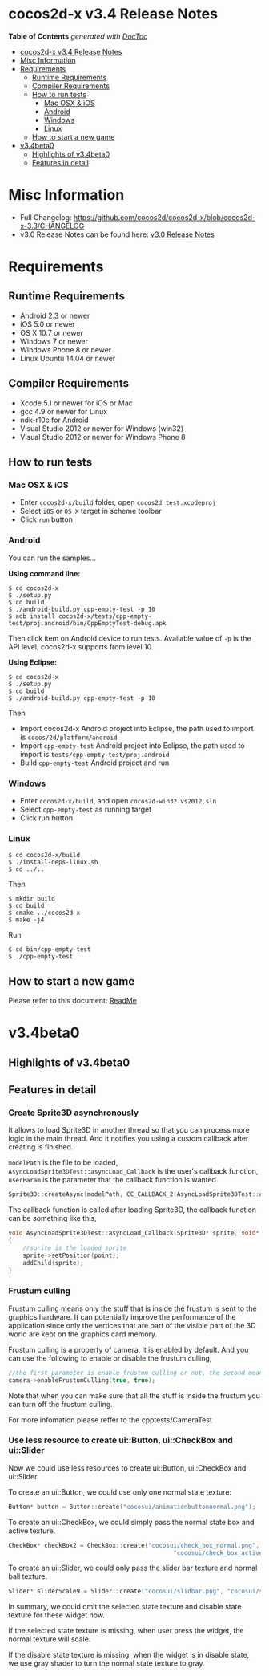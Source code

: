 # cocos2d-x v3.4 Release Notes #

**Table of Contents**  *generated with [DocToc](http://doctoc.herokuapp.com/)*

- [cocos2d-x v3.4 Release Notes](#)
- [Misc Information](#)
- [Requirements](#)
	- [Runtime Requirements](#)
	- [Compiler Requirements](#)
	- [How to run tests](#)
		- [Mac OSX & iOS](#)
		- [Android](#)
		- [Windows](#)
		- [Linux](#)
	- [How to start a new game](#)
- [v3.4beta0](#)
	- [Highlights of v3.4beta0](#)
	- [Features in detail](#)

# Misc Information

* Full Changelog: https://github.com/cocos2d/cocos2d-x/blob/cocos2d-x-3.3/CHANGELOG
* v3.0 Release Notes can be found here: [v3.0 Release Notes](https://github.com/cocos2d/cocos2d-x/blob/cocos2d-x-3.0/docs/RELEASE_NOTES.md)

# Requirements

## Runtime Requirements

* Android 2.3 or newer
* iOS 5.0 or newer
* OS X 10.7 or newer
* Windows 7 or newer
* Windows Phone 8 or newer
* Linux Ubuntu 14.04 or newer

## Compiler Requirements

* Xcode 5.1 or newer for iOS or Mac
* gcc 4.9 or newer for Linux
* ndk-r10c for Android
* Visual Studio 2012  or newer for Windows (win32)
* Visual Studio 2012  or newer for Windows Phone 8

## How to run tests

### Mac OSX & iOS

* Enter `cocos2d-x/build` folder, open `cocos2d_test.xcodeproj`
* Select `iOS` or `OS X` target in scheme toolbar
* Click `run` button

### Android

You can run the samples...

**Using command line:**

    $ cd cocos2d-x
    $ ./setup.py
    $ cd build
    $ ./android-build.py cpp-empty-test -p 10
    $ adb install cocos2d-x/tests/cpp-empty-test/proj.android/bin/CppEmptyTest-debug.apk
    
Then click item on Android device to run tests. Available value of `-p` is the API level, cocos2d-x supports from level 10.

**Using Eclipse:**

    $ cd cocos2d-x
    $ ./setup.py
    $ cd build
    $ ./android-build.py cpp-empty-test -p 10
    
Then

* Import cocos2d-x Android project into Eclipse, the path used to import is `cocos/2d/platform/android`
* Import `cpp-empty-test` Android project into Eclipse, the path used to import is `tests/cpp-empty-test/proj.android`
* Build `cpp-empty-test` Android project and run

### Windows

* Enter `cocos2d-x/build`, and open `cocos2d-win32.vs2012.sln`
* Select `cpp-empty-test` as running target
* Click run button


### Linux

    $ cd cocos2d-x/build
    $ ./install-deps-linux.sh
    $ cd ../..
    
Then

    $ mkdir build
    $ cd build
    $ cmake ../cocos2d-x
    $ make -j4
    
Run

    $ cd bin/cpp-empty-test
    $ ./cpp-empty-test
    
## How to start a new game

Please refer to this document: [ReadMe](../README.md)


# v3.4beta0

## Highlights of v3.4beta0



## Features in detail

### Create Sprite3D asynchronously

It allows to load Sprite3D in another thread so that you can process more logic in the main thread. And it notifies you using a custom callback after creating is finished.

`modelPath` is the file to be loaded, `AsyncLoadSprite3DTest::asyncLoad_Callback` is the user's callback function, `userParam` is the parameter that the callback function is wanted.

```c++
Sprite3D::createAsync(modelPath, CC_CALLBACK_2(AsyncLoadSprite3DTest::asyncLoad_Callback, this), (void*)userParam);
```

The callback function is called after loading Sprite3D, the callback function can be something like this,

```c++
void AsyncLoadSprite3DTest::asyncLoad_Callback(Sprite3D* sprite, void* param)
{
    //sprite is the loaded sprite
    sprite->setPosition(point);
    addChild(sprite);
}
```

### Frustum culling

Frustum culling means only the stuff that is inside the frustum is sent to the graphics hardware. It can potentially improve the performance of the application since only the vertices that are part of the visible part of the 3D world are kept on the graphics card memory.

Frustum culling is a property of camera, it is enabled by default. And you can use the following to enable or disable the frustum culling,

```c++
//the first parameter is enable frustum culling or not, the second means that frustum culling using near and far plan or not.
camera->enableFrustumCulling(true, true);
```

Note that when you can make sure that all the stuff is inside the frustum you can turn off the frustum culling.

For more infomation please reffer to the cpptests/CameraTest

### Use less resource to create ui::Button, ui::CheckBox and ui::Slider

Now we could use less resources to create ui::Button, ui::CheckBox and ui::Slider.

To create an ui::Button, we could use only one normal state texture:

```cpp
Button* button = Button::create("cocosui/animationbuttonnormal.png");
```

To create an ui::CheckBox, we could simply pass the normal state box and active texture.

```cpp
CheckBox* checkBox2 = CheckBox::create("cocosui/check_box_normal.png",
                                              "cocosui/check_box_active.png");
```

To create an ui::Slider, we could only pass the slider bar texture and normal ball texture.

```cpp
Slider* sliderScale9 = Slider::create("cocosui/slidbar.png", "cocosui/sliderballnormal.png");
```

In summary, we could omit the selected state texture and disable state texture for these widget now.

If the selected state texture is missing, when user press the widget, the normal texture will scale.

If the disable state texture is missing, when the widget is in disable state, we use gray shader to turn the normal state texture to gray.

